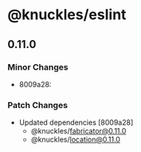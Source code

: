 # @knuckles/eslint

## 0.11.0

### Minor Changes

- 8009a28:

### Patch Changes

- Updated dependencies [8009a28]
  - @knuckles/fabricator@0.11.0
  - @knuckles/location@0.11.0
